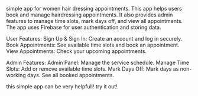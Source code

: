 simple app for women hair dressing appointments.
This app helps users book and manage hairdressing appointments. 
It also provides admin features to manage time slots, mark days off, and view all appointments.
The app uses Firebase for user authentication and storing data.

User Features:
Sign Up & Sign In: Create an account and log in securely.
Book Appointments: See available time slots and book an appointment.
View Appointments: Check your upcoming appointments.

Admin Features:
Admin Panel: Manage the service schedule.
Manage Time Slots: Add or remove available time slots.
Mark Days Off: Mark days as non-working days.
See all booked appointments.



this simple app can be very helpfull!
try it out!
